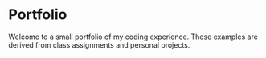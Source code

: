 # Portfolio
Welcome to a small portfolio of my coding experience. These examples are derived from class assignments and personal projects. 
